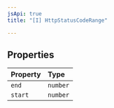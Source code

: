 ```yaml
---
jsApi: true
title: "[I] HttpStatusCodeRange"

---
```

## Properties

| Property | Type |
| :------ | :------ |
| `end` | `number` |
| `start` | `number` |
